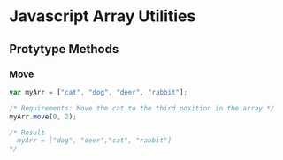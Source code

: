 # Javascript Array Utilities

## Protytype Methods

### Move

```javascript
var myArr = ["cat", "dog", "deer", "rabbit"];

/* Requirements: Move the cat to the third position in the array */
myArr.move(0, 2);

/* Result 
  myArr = ["dog", "deer","cat", "rabbit"]
*/
```